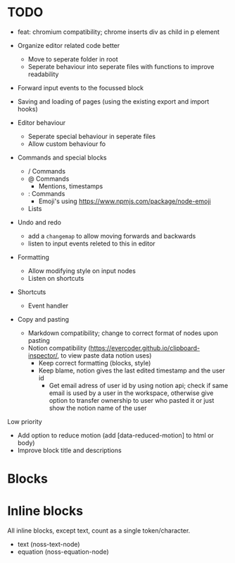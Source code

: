 # TODO
- feat: chromium compatibility; chrome inserts div as child in p element

- Organize editor related code better
  - Move to seperate folder in root
  - Seperate behaviour into seperate files with functions to improve readability

- Forward input events to the focussed block
- Saving and loading of pages (using the existing export and import hooks)
- Editor behaviour
  - Seperate special behaviour in seperate files
  - Allow custom behaviour fo
- Commands and special blocks
  - / Commands
  - @ Commands
    - Mentions, timestamps
  - : Commands
    - Emoji's using https://www.npmjs.com/package/node-emoji
  - Lists
- Undo and redo
  - add a `changemap` to allow moving forwards and backwards
  - listen to input events releted to this in editor
- Formatting
  - Allow modifying style on input nodes
  - Listen on shortcuts
- Shortcuts
  - Event handler
- Copy and pasting
  - Markdown compatibility; change to correct format of nodes upon pasting
  - Notion compatibility (https://evercoder.github.io/clipboard-inspector/, to view paste data notion uses)
    - Keep correct formatting (blocks, style)
    - Keep blame, notion gives the last edited timestamp and the user id
      - Get email adress of user id by using notion api; check if same email is used by a user in the workspace, otherwise give option to transfer ownership to user who pasted it or just show the notion name of the user

Low priority

- Add option to reduce motion (add [data-reduced-motion] to html or body)
- Improve block title and descriptions

# Blocks

# Inline blocks
All inline blocks, except text, count as a single token/character.

- text (noss-text-node)
- equation (noss-equation-node)